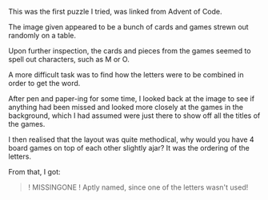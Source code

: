 This was the first puzzle I tried, was linked from Advent of Code.

The image given appeared to be a bunch of cards and games strewn out randomly on a table.

Upon further inspection, the cards and pieces from the games seemed to spell out characters, such as M or O.

A more difficult task was to find how the letters were to be combined in order to get the word. 

After pen and paper-ing for some time, I looked back at the image to see if anything had been missed and looked more closely at the games in the background, which I had assumed were just there to show off all the titles of the games.

I then realised that the layout was quite methodical, why would you have 4 board games on top of each other slightly ajar? It was the ordering of the letters.

From that, I got:

>! MISSINGONE
>! Aptly named, since one of the letters wasn't used!

